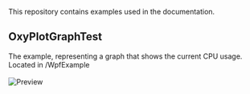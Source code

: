 This repository contains examples used in the documentation.

## OxyPlotGraphTest
The example, representing a graph that shows the current CPU usage.
<br>Located in /WpfExample
<br>
<br>
![Preview](http://i.imgur.com/VxTmJ0U.png)
